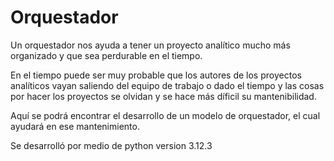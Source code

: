 # Orquestador

Un orquestador nos ayuda a tener un proyecto analítico mucho más organizado y que sea perdurable en el tiempo.

En el tiempo puede ser muy probable que los autores de los proyectos analíticos vayan saliendo del equipo de trabajo o dado el tiempo y las cosas por hacer los proyectos se olvidan y se hace más díficil su mantenibilidad.

Aquí se podrá encontrar el desarrollo de un modelo de orquestador, el cual ayudará en ese mantenimiento.

Se desarrolló por medio de python version 3.12.3
